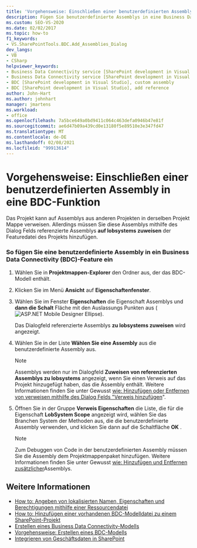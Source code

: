 ```yaml
---
title: 'Vorgehensweise: Einschließen einer benutzerdefinierten Assembly in eine BDC-Funktion | Microsoft-Dokumentation'
description: Fügen Sie benutzerdefinierte Assemblys in eine Business Data Connectivity (BDC)-Funktion ein, damit Ihr Projekt auf Assemblys aus anderen Projekten in derselben Projekt Mappe verweisen kann.
ms.custom: SEO-VS-2020
ms.date: 02/02/2017
ms.topic: how-to
f1_keywords:
- VS.SharePointTools.BDC.Add_Assemblies_Dialog
dev_langs:
- VB
- CSharp
helpviewer_keywords:
- Business Data Connectivity service [SharePoint development in Visual Studio], add reference
- Business Data Connectivity service [SharePoint development in Visual Studio], custom assembly
- BDC [SharePoint development in Visual Studio], custom assembly
- BDC [SharePoint development in Visual Studio], add reference
author: John-Hart
ms.author: johnhart
manager: jmartens
ms.workload:
- office
ms.openlocfilehash: 7a5bce649a0bd9411c064c463defa0946b47e81f
ms.sourcegitcommit: ae6d47b09a439cd0e13180f5e89510e3e347fd47
ms.translationtype: MT
ms.contentlocale: de-DE
ms.lasthandoff: 02/08/2021
ms.locfileid: "99913614"
---
```

# <a name="how-to-include-a-custom-assembly-in-a-bdc-feature"></a>Vorgehensweise: Einschließen einer benutzerdefinierten Assembly in eine BDC-Funktion
  Das Projekt kann auf Assemblys aus anderen Projekten in derselben Projekt Mappe verweisen. Allerdings müssen Sie diese Assemblys mithilfe des Dialog Felds referenzierte Assemblys **auf lobsystems zuweisen** der Featuredatei des Projekts hinzufügen.

### <a name="to-include-a-custom-assembly-in-a-business-data-connectivity-bdc-feature"></a>So fügen Sie eine benutzerdefinierte Assembly in ein Business Data Connectivity (BDC)-Feature ein

1. Wählen Sie in **Projektmappen-Explorer** den Ordner aus, der das BDC-Modell enthält.

2. Klicken Sie im Menü **Ansicht** auf **Eigenschaftenfenster**.

3. Wählen Sie im Fenster **Eigenschaften** die Eigenschaft Assemblys und **dann die Schalt** Fläche mit den Auslassungs Punkten aus (![ASP.NET Mobile Designer Ellipse](../sharepoint/media/mwellipsis.gif "Auslassungszeichen im ASP.NET Mobile-Designer")).

     Das Dialogfeld referenzierte Assemblys **zu lobsystems zuweisen** wird angezeigt.

4. Wählen Sie in der Liste **Wählen Sie eine Assembly** aus die benutzerdefinierte Assembly aus.

    > [!NOTE]
    > Assemblys werden nur im Dialogfeld **Zuweisen von referenzierten Assemblys zu lobsystems** angezeigt, wenn Sie einen Verweis auf das Projekt hinzugefügt haben, das die Assembly enthält. Weitere Informationen finden Sie unter Gewusst [wie: Hinzufügen oder Entfernen von verweisen mithilfe des Dialog Felds "Verweis hinzufügen](/previous-versions/wkze6zky(v=vs.140))".

5. Öffnen Sie in der Gruppe **Verweis Eigenschaften** die Liste, die für die Eigenschaft **LobSystem Scope** angezeigt wird, wählen Sie das Branchen System der Methoden aus, die die benutzerdefinierte Assembly verwenden, und klicken Sie dann auf die Schaltfläche **OK** .

    > [!NOTE]
    > Zum Debuggen von Code in der benutzerdefinierten Assembly müssen Sie die Assembly dem Projektmappenpaket hinzufügen. Weitere Informationen finden Sie unter Gewusst [wie: Hinzufügen und Entfernen zusätzlicher](../sharepoint/how-to-add-and-remove-additional-assemblies.md)Assemblys.

## <a name="see-also"></a>Weitere Informationen
- [How to: Angeben von lokalisierten Namen, Eigenschaften und Berechtigungen mithilfe einer Ressourcendatei](../sharepoint/how-to-use-a-resource-file-to-specify-localized-names-properties-and-permissions.md)
- [How to: Hinzufügen einer vorhandenen BDC-Modelldatei zu einem SharePoint-Projekt](../sharepoint/how-to-add-an-existing-bdc-model-file-to-a-sharepoint-project.md)
- [Erstellen eines Business Data Connectivity-Modells](../sharepoint/creating-a-business-data-connectivity-model.md)
- [Vorgehensweise: Erstellen eines BDC-Modells](../sharepoint/how-to-create-a-bdc-model.md)
- [Integrieren von Geschäftsdaten in SharePoint](../sharepoint/integrating-business-data-into-sharepoint.md)